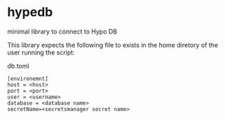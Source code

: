 # hypedb
minimal library to connect to Hypo DB

This library expects the following file to exists in the home diretory of the user running the script:

db.toml
```
[environemnt]
host = <host>
port = <port>
user = <username>
database = <database name>
secretName=<secretsmanager secret name>
```